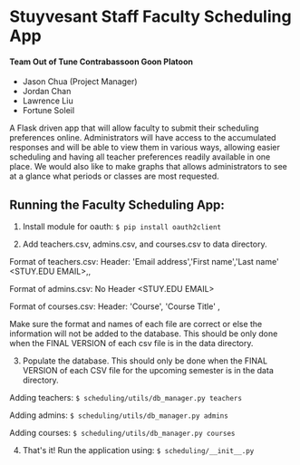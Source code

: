 # Stuyvesant Staff Faculty Scheduling App

#### Team  Out of Tune Contrabassoon Goon Platoon
- Jason Chua (Project Manager)
- Jordan Chan
- Lawrence Liu
- Fortune Soleil

A Flask driven app that will allow faculty to submit their scheduling preferences online. Administrators will have access to the accumulated responses and will be able to view them in various ways, allowing easier scheduling and having all teacher preferences readily available in one place. We would also like to make graphs that allows administrators to see at a glance what periods or classes are most requested.

## Running the Faculty Scheduling App:
1) Install module for oauth: `$ pip install oauth2client`

2) Add teachers.csv, admins.csv, and courses.csv to data directory.

  Format of teachers.csv:
  Header: 'Email address','First name','Last name'
  <STUY.EDU EMAIL>,<FIRST NAME>,<LAST NAME>

  Format of admins.csv:
  No Header
  <STUY.EDU EMAIL>

  Format of courses.csv:
  Header: 'Course', 'Course Title'
  <COURSE CODE>, <COURSE NAME>

  Make sure the format and names of each file are correct or else the information will not be added to the database. This should be only  done when the FINAL VERSION of each csv file is in the data directory.

3) Populate the database. This should only be done when the FINAL VERSION of each CSV file for the upcoming semester is in the data directory.

  Adding teachers: `$ scheduling/utils/db_manager.py teachers`

  Adding admins: `$ scheduling/utils/db_manager.py admins`

  Adding courses: `$ scheduling/utils/db_manager.py courses`

4) That's it! Run the application using: `$ scheduling/__init__.py`

